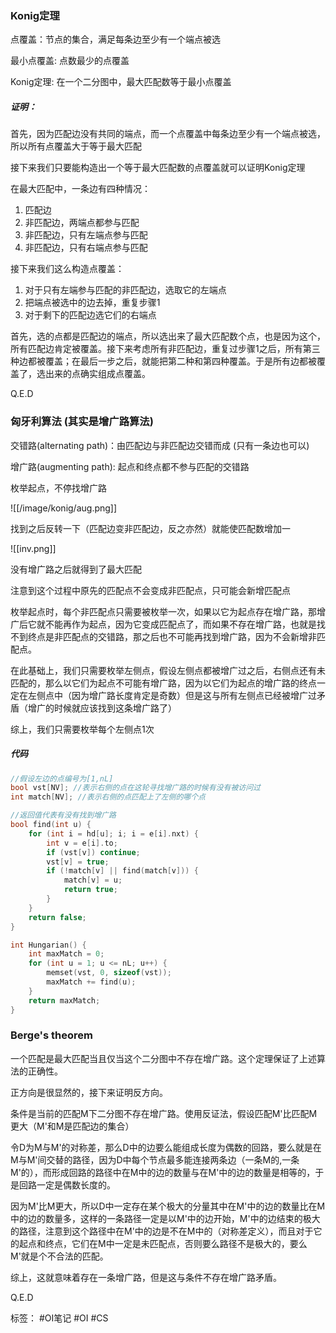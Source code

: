 ### Konig定理

点覆盖：节点的集合，满足每条边至少有一个端点被选

最小点覆盖: 点数最少的点覆盖

Konig定理: 在一个二分图中，最大匹配数等于最小点覆盖

##### 证明：

首先，因为匹配边没有共同的端点，而一个点覆盖中每条边至少有一个端点被选，所以所有点覆盖大于等于最大匹配

接下来我们只要能构造出一个等于最大匹配数的点覆盖就可以证明Konig定理

在最大匹配中，一条边有四种情况：
1. 匹配边
2. 非匹配边，两端点都参与匹配
3. 非匹配边，只有左端点参与匹配
4. 非匹配边，只有右端点参与匹配

接下来我们这么构造点覆盖：
1. 对于只有左端参与匹配的非匹配边，选取它的左端点
2. 把端点被选中的边去掉，重复步骤1
3. 对于剩下的匹配边选它们的右端点

首先，选的点都是匹配边的端点，所以选出来了最大匹配数个点，也是因为这个，所有匹配边肯定被覆盖。接下来考虑所有非匹配边，重复过步骤1之后，所有第三种边都被覆盖；在最后一步之后，就能把第二种和第四种覆盖。于是所有边都被覆盖了，选出来的点确实组成点覆盖。

Q.E.D

### 匈牙利算法 (其实是增广路算法)

交错路(alternating path)：由匹配边与非匹配边交错而成 (只有一条边也可以)

增广路(augmenting path): 起点和终点都不参与匹配的交错路

枚举起点，不停找增广路

![[/image/konig/aug.png]]

找到之后反转一下（匹配边变非匹配边，反之亦然）就能使匹配数增加一

![[inv.png]]

没有增广路之后就得到了最大匹配

注意到这个过程中原先的匹配点不会变成非匹配点，只可能会新增匹配点

枚举起点时，每个非匹配点只需要被枚举一次，如果以它为起点存在增广路，那增广后它就不能再作为起点，因为它变成匹配点了，而如果不存在增广路，也就是找不到终点是非匹配点的交错路，那之后也不可能再找到增广路，因为不会新增非匹配点。

在此基础上，我们只需要枚举左侧点，假设左侧点都被增广过之后，右侧点还有未匹配的，那么以它们为起点不可能有增广路，因为以它们为起点的增广路的终点一定在左侧点中（因为增广路长度肯定是奇数）但是这与所有左侧点已经被增广过矛盾（增广的时候就应该找到这条增广路了）

综上，我们只需要枚举每个左侧点1次

##### 代码
```cpp
//假设左边的点编号为[1,nL]
bool vst[NV]; //表示右侧的点在这轮寻找增广路的时候有没有被访问过
int match[NV]; //表示右侧的点匹配上了左侧的哪个点

//返回值代表有没有找到增广路
bool find(int u) {
    for (int i = hd[u]; i; i = e[i].nxt) {
        int v = e[i].to;
        if (vst[v]) continue;
        vst[v] = true;
        if (!match[v] || find(match[v])) {
            match[v] = u;
            return true;
        }
    }
    return false;
}

int Hungarian() {
    int maxMatch = 0;
    for (int u = 1; u <= nL; u++) {
        memset(vst, 0, sizeof(vst));
        maxMatch += find(u);
    }
    return maxMatch;
}
```

### Berge's theorem

一个匹配是最大匹配当且仅当这个二分图中不存在增广路。这个定理保证了上述算法的正确性。

正方向是很显然的，接下来证明反方向。

条件是当前的匹配M下二分图不存在增广路。使用反证法，假设匹配M'比匹配M更大（M'和M是匹配边的集合）

令D为M与M'的对称差，那么D中的边要么能组成长度为偶数的回路，要么就是在M与M'间交替的路径，因为D中每个节点最多能连接两条边（一条M的,一条M'的），而形成回路的路径中在M中的边的数量与在M'中的边的数量是相等的，于是回路一定是偶数长度的。

因为M'比M更大，所以D中一定存在某个极大的分量其中在M'中的边的数量比在M中的边的数量多，这样的一条路径一定是以M'中的边开始，M'中的边结束的极大的路径，注意到这个路径中在M'中的边是不在M中的（对称差定义），而且对于它的起点和终点，它们在M中一定是未匹配点，否则要么路径不是极大的，要么M'就是个不合法的匹配。

综上，这就意味着存在一条增广路，但是这与条件不存在增广路矛盾。

Q.E.D

标签：
#OI笔记 #OI #CS
